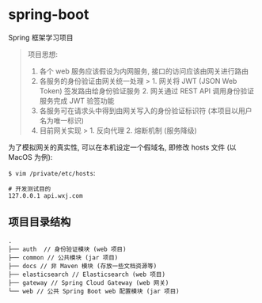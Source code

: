 # spring-boot

Spring 框架学习项目

> 项目思想:
> 1. 各个 web 服务应该假设为内网服务, 接口的访问应该由网关进行路由
> 2. 各服务的身份验证由网关统一处理
     >    1. 网关将 JWT (JSON Web Token) 签发路由给身份验证服务
>    2. 网关通过 REST API 调用身份验证服务完成 JWT 验签功能
> 3. 各服务可在请求头中得到由网关写入的身份验证标识符 (本项目以用户名为唯一标识)
> 4. 目前网关实现
     >    1. 反向代理
>    2. 熔断机制 (服务降级)

为了模拟网关的真实性, 可以在本机设定一个假域名, 即修改 hosts 文件 (以 MacOS 为例):

`$ vim /private/etc/hosts`:

```
# 开发测试目的
127.0.0.1 api.wxj.com
```

## 项目目录结构

```
.
├── auth  // 身份验证模块 (web 项目)
├── common // 公共模块 (jar 项目)
├── docs // 非 Maven 模块 (存放一些文档资源等)
├── elasticsearch // Elasticsearch (web 项目)
├── gateway // Spring Cloud Gateway (web 网关)
└── web // 公共 Spring Boot web 配置模块 (jar 项目)
```
